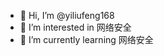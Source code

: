 - 👋 Hi, I’m @yiliufeng168
- 👀 I’m interested in 网络安全
- 🌱 I’m currently learning 网络安全


<!---
yiliufeng168/yiliufeng168 is a ✨ special ✨ repository because its `README.md` (this file) appears on your GitHub profile.
You can click the Preview link to take a look at your changes.
--->

